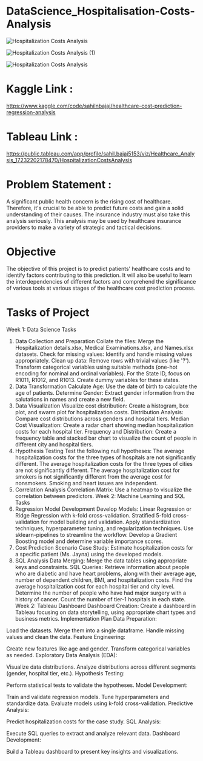 # DataScience_Hospitalisation-Costs-Analysis
![Hospitalization Costs Analysis](https://github.com/user-attachments/assets/5c062e9e-6abb-43a9-8a20-ac9e1d1fb390)

![Hospitalization Costs Analysis (1)](https://github.com/user-attachments/assets/7ed6dfc6-069b-4c51-abe8-b500f5b62aba)

![Hospitalization Costs Analysis](https://github.com/user-attachments/assets/71f10fd1-2a84-4b24-b0c4-7d66a3b97b2c)

# Kaggle Link : 
https://www.kaggle.com/code/sahilnbajaj/healthcare-cost-prediction-regression-analysis

# Tableau Link : 
https://public.tableau.com/app/profile/sahil.bajaj5153/viz/Healthcare_Analysis_17232202178470/HospitalizationCostsAnalysis

# Problem Statement : 
A significant public health concern is the rising cost of healthcare. Therefore, it's crucial to be able to predict future costs and gain a solid understanding of their causes. The
insurance industry must also take this analysis seriously. This analysis may be used by
healthcare insurance providers to make a variety of strategic and tactical decisions.

# Objective  
The objective of this project is to predict patients’ healthcare costs and to identify factors contributing to this prediction. It will also be useful to learn the interdependencies of different factors and comprehend the significance of various tools at various stages of
the healthcare cost prediction process.

# Tasks of Project
Week 1: Data Science Tasks
1. Data Collection and Preparation
Collate the files: Merge the Hospitalization details.xlsx, Medical Examinations.xlsx, and Names.xlsx datasets.
Check for missing values: Identify and handle missing values appropriately.
Clean up data:
Remove rows with trivial values (like '?').
Transform categorical variables using suitable methods (one-hot encoding for nominal and ordinal variables).
For the State ID, focus on R1011, R1012, and R1013. Create dummy variables for these states.
2. Data Transformation
Calculate Age: Use the date of birth to calculate the age of patients.
Determine Gender: Extract gender information from the salutations in names and create a new field.
3. Data Visualization
Visualize cost distribution: Create a histogram, box plot, and swarm plot for hospitalization costs.
Distribution Analysis: Compare cost distributions across genders and hospital tiers.
Median Cost Visualization: Create a radar chart showing median hospitalization costs for each hospital tier.
Frequency and Distribution:
Create a frequency table and stacked bar chart to visualize the count of people in different city and hospital tiers.
4. Hypothesis Testing
Test the following null hypotheses:
The average hospitalization costs for the three types of hospitals are not significantly different.
The average hospitalization costs for the three types of cities are not significantly different.
The average hospitalization cost for smokers is not significantly different from the average cost for nonsmokers.
Smoking and heart issues are independent.
5. Correlation Analysis
Correlation Matrix: Use a heatmap to visualize the correlation between predictors.
Week 2: Machine Learning and SQL Tasks
1. Regression Model Development
Develop Models:
Linear Regression or Ridge Regression with k-fold cross-validation.
Stratified 5-fold cross-validation for model building and validation.
Apply standardization techniques, hyperparameter tuning, and regularization techniques.
Use sklearn-pipelines to streamline the workflow.
Develop a Gradient Boosting model and determine variable importance scores.
2. Cost Prediction Scenario
Case Study: Estimate hospitalization costs for a specific patient (Ms. Jayna) using the developed models.
3. SQL Analysis
Data Merging: Merge the data tables using appropriate keys and constraints.
SQL Queries:
Retrieve information about people who are diabetic and have heart problems, along with their average age, number of dependent children, BMI, and hospitalization costs.
Find the average hospitalization cost for each hospital tier and city level.
Determine the number of people who have had major surgery with a history of cancer.
Count the number of tier-1 hospitals in each state.
Week 2: Tableau Dashboard
Dashboard Creation: Create a dashboard in Tableau focusing on data storytelling, using appropriate chart types and business metrics.
Implementation Plan
Data Preparation:

Load the datasets.
Merge them into a single dataframe.
Handle missing values and clean the data.
Feature Engineering:

Create new features like age and gender.
Transform categorical variables as needed.
Exploratory Data Analysis (EDA):

Visualize data distributions.
Analyze distributions across different segments (gender, hospital tier, etc.).
Hypothesis Testing:

Perform statistical tests to validate the hypotheses.
Model Development:

Train and validate regression models.
Tune hyperparameters and standardize data.
Evaluate models using k-fold cross-validation.
Predictive Analysis:

Predict hospitalization costs for the case study.
SQL Analysis:

Execute SQL queries to extract and analyze relevant data.
Dashboard Development:

Build a Tableau dashboard to present key insights and visualizations.
